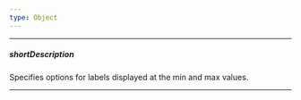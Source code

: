 ```yaml
---
type: Object
---
```

---
##### shortDescription
Specifies options for labels displayed at the min and max values.

---
